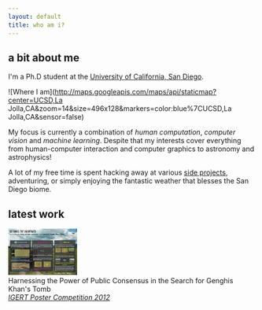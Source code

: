 ```yaml
---
layout: default
title: who am i?
---
```


## a bit about me

I'm a Ph.D student at the [University of California, San Diego](http://cse.ucsd.edu).

![Where I am](http://maps.googleapis.com/maps/api/staticmap?center=UCSD,La Jolla,CA&amp;zoom=14&amp;size=496x128&amp;markers=color:blue%7CUCSD,La Jolla,CA&amp;sensor=false)

My focus is currently a combination of *human computation*, *computer
vision* and *machine learning*. Despite that my interests cover everything
from human-computer interaction and computer graphics to astronomy and
astrophysics!

A lot of my free time is spent hacking away at various [side projects](http://github.com/a5huynh),
adventuring, or simply enjoying the fantastic weather that blesses the San Diego biome.


## latest work
<div id='latest-work'>
	<div class='grid_2'>
		<a href='http://posterhall.org/igert2012/posters/252'>
			<img src='/static/img/latest/igert-poster-2012.jpeg' width='140'>
		</a>
	</div>
	<div class='grid_4'>
		<div>Harnessing the Power of Public Consensus in the Search for Genghis Khan's Tomb</div>
		<div>
			<a href='http://posterhall.org/igert2012/posters/252'>
				<em>IGERT Poster Competition 2012</em>
			</a>
		</div>
	</div>
</div>